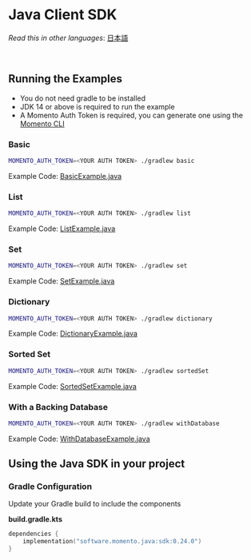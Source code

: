 # Java Client SDK

_Read this in other languages_: [日本語](README.ja.md)

<br>

## Running the Examples

- You do not need gradle to be installed
- JDK 14 or above is required to run the example
- A Momento Auth Token is required, you can generate one using the [Momento CLI](https://github.com/momentohq/momento-cli)

### Basic
```bash
MOMENTO_AUTH_TOKEN=<YOUR AUTH TOKEN> ./gradlew basic
```

Example Code: [BasicExample.java](cache/src/main/java/momento/client/example/BasicExample.java)


### List
```bash
MOMENTO_AUTH_TOKEN=<YOUR AUTH TOKEN> ./gradlew list
```

Example Code: [ListExample.java](cache/src/main/java/momento/client/example/ListExample.java)

### Set
```bash
MOMENTO_AUTH_TOKEN=<YOUR AUTH TOKEN> ./gradlew set
```

Example Code: [SetExample.java](cache/src/main/java/momento/client/example/SetExample.java)

### Dictionary
```bash
MOMENTO_AUTH_TOKEN=<YOUR AUTH TOKEN> ./gradlew dictionary
```

Example Code: [DictionaryExample.java](cache/src/main/java/momento/client/example/DictionaryExample.java)

### Sorted Set
```bash
MOMENTO_AUTH_TOKEN=<YOUR AUTH TOKEN> ./gradlew sortedSet
```

Example Code: [SortedSetExample.java](cache/src/main/java/momento/client/example/SortedSetExample.java)


### With a Backing Database
```bash
MOMENTO_AUTH_TOKEN=<YOUR AUTH TOKEN> ./gradlew withDatabase
```

Example Code: [WithDatabaseExample.java](cache/src/main/java/momento/client/example/advanced/WithDatabaseExample.java)

## Using the Java SDK in your project

### Gradle Configuration

Update your Gradle build to include the components

**build.gradle.kts**

```kotlin
dependencies {
    implementation("software.momento.java:sdk:0.24.0")
}
```

